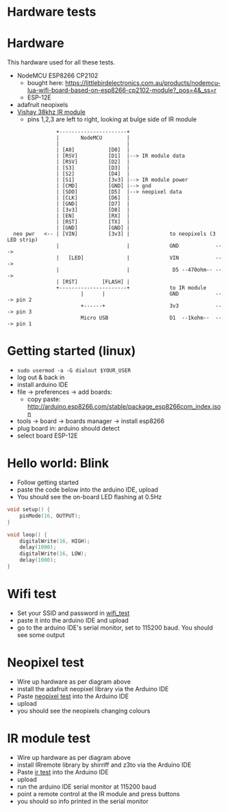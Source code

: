 # Hardware tests

# Hardware
This hardware used for all these tests.

- NodeMCU ESP8266 CP2102
    - bought here: https://littlebirdelectronics.com.au/products/nodemcu-lua-wifi-board-based-on-esp8266-cp2102-module?_pos=4&_ss=r
    - ESP-12E
- adafruit neopixels
- [Vishay 38khz IR module](https://www.vishay.com/docs/82476/tssp58p38.pdf)
    - pins 1,2,3 are left to right, looking at bulge side of IR module

```
                +----------------------+
                |       NodeMCU        |
                |                      |
                | [A0]           [D0]  |
                | [RSV]          [D1]  |--> IR module data
                | [RSV]          [D2]  |
                | [S3]           [D3]  |
                | [S2]           [D4]  |
                | [S1]           [3v3] |--> IR module power
                | [CMD]          [GND] |--> gnd
                | [SDO]          [D5]  |--> neopixel data
                | [CLK]          [D6]  |
                | [GND]          [D7]  |
                | [3v3]          [D8]  |
                | [EN]           [RX]  |
                | [RST]          [TX]  |
                | [GND]          [GND] |
  neo pwr   <-- | [VIN]          [3v3] |             to neopixels (3 LED strip)
                |                      |             GND            --->
                |   [LED]              |             VIN            --->
                |                      |              D5 --470ohm-- --->
                | [RST]        [FLASH] |
                +----------------------+             to IR module
                        |      |                     GND            ---> pin 2
                        +------+                     3v3            ---> pin 3
                        Micro USB                    D1  --1kohm--  ---> pin 1
```

# Getting started (linux)
- `sudo usermod -a -G dialout $YOUR_USER`
- log out & back in
- install arduino IDE
- file -> preferences -> add boards:
    - copy paste: http://arduino.esp8266.com/stable/package_esp8266com_index.json
- tools -> board -> boards manager -> install esp8266
- plug board in: arduino should detect
- select board ESP-12E

# Hello world: Blink
- Follow getting started
- paste the code below into the arduino IDE, upload
- You should see the on-board LED flashing at 0.5Hz

```cpp
void setup() {
    pinMode(16, OUTPUT);
}

void loop() {
    digitalWrite(16, HIGH);
    delay(1000);
    digitalWrite(16, LOW);
    delay(1000);
}
```

# Wifi test
- Set your SSID and password in [wifi_test](./wifi_test.ino)
- paste it into the arduino IDE and upload
- go to the arduino IDE's serial monitor, set to 115200 baud. You should see
  some output

# Neopixel test
- Wire up hardware as per diagram above
- install the adafruit neopixel library via the Arduino IDE
- Paste [neopixel test](./neopixel_test.ino) into the Arduino IDE
- upload
- you should see the neopixels changing colours

# IR module test
- Wire up hardware as per diagram above
- install IRremote library by shirriff and z3to via the Arduino IDE
- Paste [ir test](./ir_test.ino) into the Arduino IDE
- upload
- run the arduino IDE serial monitor at 115200 baud
- point a remote control at the IR module and press buttons
- you should so info printed in the serial monitor
